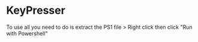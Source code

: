 # KeyPresser
To use all you need to do is extract the PS1 file > Right click then click "Run with Powershell"
